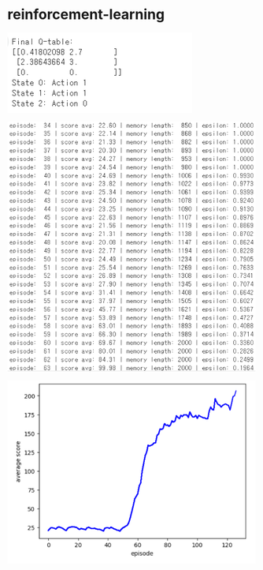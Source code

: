 # reinforcement-learning

![image](https://github.com/4oomin/reinforcement_learning/blob/main/Q-learning1.png)

![image](https://github.com/4oomin/reinforcement_learning/blob/main/DQN1.png)

![image](https://github.com/4oomin/reinforcement_learning/blob/main/DQN2.png)



